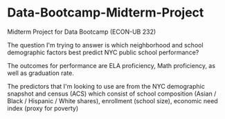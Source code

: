 # Data-Bootcamp-Midterm-Project
Midterm Project for Data Bootcamp (ECON-UB 232)

The question I'm trying to answer is which neighborhood and school demographic factors best predict NYC public school performance?

The outcomes for performance are ELA proficiency, Math proficiency, as well as graduation rate.

The predictors that I'm looking to use are from the NYC demographic snapshot and census (ACS) which consist of school composition (Asian / Black / Hispanic / White shares), enrollment (school size), economic need index (proxy for poverty)
